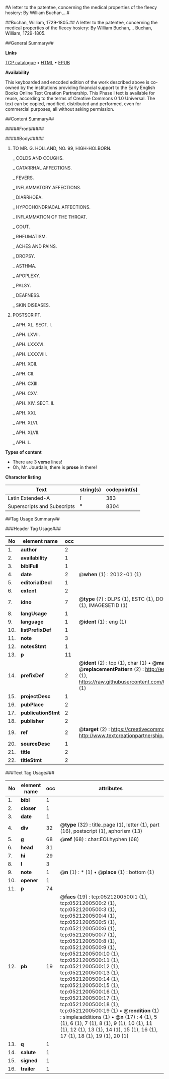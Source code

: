#A letter to the patentee, concerning the medical properties of the fleecy hosiery: By William Buchan,...#

##Buchan, William, 1729-1805.##
A letter to the patentee, concerning the medical properties of the fleecy hosiery: By William Buchan,...
Buchan, William, 1729-1805.

##General Summary##

**Links**

[TCP catalogue](http://www.ota.ox.ac.uk/tcp/)  • 
[HTML](http://tei.it.ox.ac.uk/tcp/Texts-HTML/free/004/004790182.html)  • 
[EPUB](http://tei.it.ox.ac.uk/tcp/Texts-EPUB/free/004/004790182.epub)

**Availability**

This keyboarded and encoded edition of the
	       work described above is co-owned by the institutions
	       providing financial support to the Early English Books
	       Online Text Creation Partnership. This Phase I text is
	       available for reuse, according to the terms of Creative
	       Commons 0 1.0 Universal. The text can be copied,
	       modified, distributed and performed, even for
	       commercial purposes, all without asking permission.


##Content Summary##

#####Front#####

#####Body#####

1. TO MR. G. HOLLAND, NO. 99, HIGH-HOLBORN.

    _ COLDS AND COUGHS.

    _ CATARRHAL AFFECTIONS.

    _ FEVERS.

    _ INFLAMMATORY AFFECTIONS.

    _ DIARRHOEA.

    _ HYPOCHONDRIACAL AFFECTIONS.

    _ INFLAMMATION OF THE THROAT.

    _ GOUT.

    _ RHEUMATISM.

    _ ACHES AND PAINS.

    _ DROPSY.

    _ ASTHMA.

    _ APOPLEXY.

    _ PALSY.

    _ DEAFNESS.

    _ SKIN DISEASES.

1. POSTSCRIPT.

    _ APH. XL. SECT. I.

    _ APH. LXVII.

    _ APH. LXXXVI.

    _ APH. LXXXVIII.

    _ APH. XCII.

    _ APH. CII.

    _ APH. CXIII.

    _ APH. CXV.

    _ APH. XIV. SECT. II.

    _ APH. XXI.

    _ APH. XLVI.

    _ APH. XLVII.

    _ APH. L.

**Types of content**

  * There are 3 **verse** lines!
  * Oh, Mr. Jourdain, there is **prose** in there!

**Character listing**


|Text|string(s)|codepoint(s)|
|---|---|---|
|Latin Extended-A|ſ|383|
|Superscripts             and Subscripts|⁰|8304|

##Tag Usage Summary##

###Header Tag Usage###

|No|element name|occ|attributes|
|---|---|---|---|
|1.|__author__|2||
|2.|__availability__|1||
|3.|__biblFull__|1||
|4.|__date__|2| @__when__ (1) : 2012-01 (1)|
|5.|__editorialDecl__|1||
|6.|__extent__|2||
|7.|__idno__|7| @__type__ (7) : DLPS (1), ESTC (1), DOCNO (1), TCP (1), GALEDOCNO (1), CONTENTSET (1), IMAGESETID (1)|
|8.|__langUsage__|1||
|9.|__language__|1| @__ident__ (1) : eng (1)|
|10.|__listPrefixDef__|1||
|11.|__note__|3||
|12.|__notesStmt__|1||
|13.|__p__|11||
|14.|__prefixDef__|2| @__ident__ (2) : tcp (1), char (1)  •  @__matchPattern__ (2) : ([0-9\-]+):([0-9IVX]+) (1), (.+) (1)  •  @__replacementPattern__ (2) : http://eebo.chadwyck.com/downloadtiff?vid=$1&page=$2 (1), https://raw.githubusercontent.com/textcreationpartnership/Texts/master/tcpchars.xml#$1 (1)|
|15.|__projectDesc__|1||
|16.|__pubPlace__|2||
|17.|__publicationStmt__|2||
|18.|__publisher__|2||
|19.|__ref__|2| @__target__ (2) : https://creativecommons.org/publicdomain/zero/1.0/ (1), http://www.textcreationpartnership.org/docs/. (1)|
|20.|__sourceDesc__|1||
|21.|__title__|2||
|22.|__titleStmt__|2||


###Text Tag Usage###

|No|element name|occ|attributes|
|---|---|---|---|
|1.|__bibl__|1||
|2.|__closer__|1||
|3.|__date__|1||
|4.|__div__|32| @__type__ (32) : title_page (1), letter (1), part (16), postscript (1), aphorism (13)|
|5.|__g__|68| @__ref__ (68) : char:EOLhyphen (68)|
|6.|__head__|31||
|7.|__hi__|29||
|8.|__l__|3||
|9.|__note__|1| @__n__ (1) : * (1)  •  @__place__ (1) : bottom (1)|
|10.|__opener__|1||
|11.|__p__|74||
|12.|__pb__|19| @__facs__ (19) : tcp:0521200500:1 (1), tcp:0521200500:2 (1), tcp:0521200500:3 (1), tcp:0521200500:4 (1), tcp:0521200500:5 (1), tcp:0521200500:6 (1), tcp:0521200500:7 (1), tcp:0521200500:8 (1), tcp:0521200500:9 (1), tcp:0521200500:10 (1), tcp:0521200500:11 (1), tcp:0521200500:12 (1), tcp:0521200500:13 (1), tcp:0521200500:14 (1), tcp:0521200500:15 (1), tcp:0521200500:16 (1), tcp:0521200500:17 (1), tcp:0521200500:18 (1), tcp:0521200500:19 (1)  •  @__rendition__ (1) : simple:additions (1)  •  @__n__ (17) : 4 (1), 5 (1), 6 (1), 7 (1), 8 (1), 9 (1), 10 (1), 11 (1), 12 (1), 13 (1), 14 (1), 15 (1), 16 (1), 17 (1), 18 (1), 19 (1), 20 (1)|
|13.|__q__|1||
|14.|__salute__|1||
|15.|__signed__|1||
|16.|__trailer__|1||
